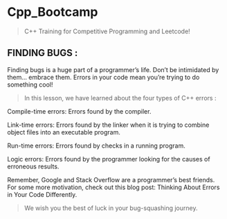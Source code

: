 # Cpp_Bootcamp
> C++ Training for Competitive Programming and Leetcode!
## FINDING BUGS :
Finding bugs is a huge part of a programmer’s life. Don’t be intimidated by them… embrace them. Errors in your code mean you’re trying to do something cool!

> In this lesson, we have learned about the four types of C++ errors :

  Compile-time errors: Errors found by the compiler.
  
  Link-time errors: Errors found by the linker when it is trying to combine object files into an executable program.
  
  Run-time errors: Errors found by checks in a running program.
  
  Logic errors: Errors found by the programmer looking for the causes of erroneous results.
  
  Remember, Google and Stack Overflow are a programmer’s best friends. For some more motivation, check out this blog post: Thinking About Errors in Your Code   Differently.
  
 > We wish you the best of luck in your bug-squashing journey.
